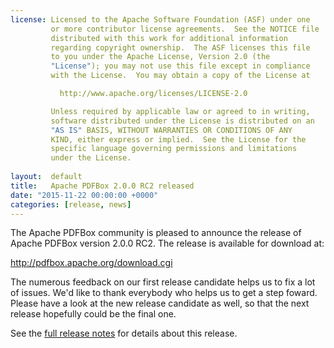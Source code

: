 ```yaml
---
license: Licensed to the Apache Software Foundation (ASF) under one
         or more contributor license agreements.  See the NOTICE file
         distributed with this work for additional information
         regarding copyright ownership.  The ASF licenses this file
         to you under the Apache License, Version 2.0 (the
         "License"); you may not use this file except in compliance
         with the License.  You may obtain a copy of the License at

           http://www.apache.org/licenses/LICENSE-2.0

         Unless required by applicable law or agreed to in writing,
         software distributed under the License is distributed on an
         "AS IS" BASIS, WITHOUT WARRANTIES OR CONDITIONS OF ANY
         KIND, either express or implied.  See the License for the
         specific language governing permissions and limitations
         under the License.
         
layout:  default
title:   Apache PDFBox 2.0.0 RC2 released
date: "2015-11-22 00:00:00 +0000"
categories: [release, news]
---
```


The Apache PDFBox community is pleased to announce the release of
Apache PDFBox version 2.0.0 RC2. The release is available for download at:

   http://pdfbox.apache.org/download.cgi

The numerous feedback on our first release candidate helps us to fix a lot
of issues. We'd like to thank everybody who helps us to get a step foward.
Please have a look at the new release candidate as well, so that the next
release hopefully could be the final one.

See the [full release notes](https://issues.apache.org/jira/secure/ReleaseNote.jspa?projectId=12310760&version=12319281) for details about this release.
